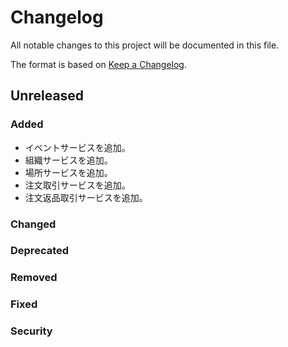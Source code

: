 # Changelog

All notable changes to this project will be documented in this file.

The format is based on [Keep a Changelog](http://keepachangelog.com/).

## Unreleased

### Added

- イベントサービスを追加。
- 組織サービスを追加。
- 場所サービスを追加。
- 注文取引サービスを追加。
- 注文返品取引サービスを追加。

### Changed

### Deprecated

### Removed

### Fixed

### Security
